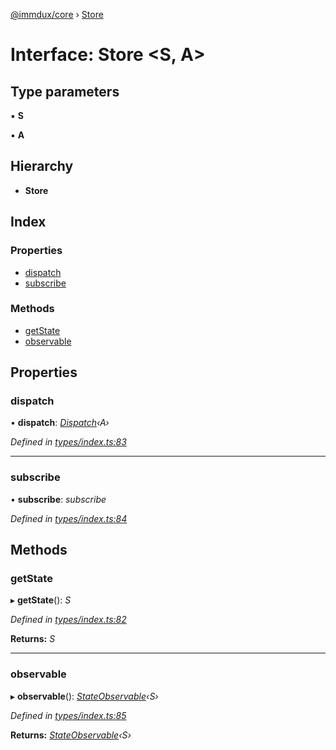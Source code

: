 [@immdux/core](../README.md) › [Store](store.md)

# Interface: Store <**S, A**>

## Type parameters

▪ **S**

▪ **A**

## Hierarchy

* **Store**

## Index

### Properties

* [dispatch](store.md#dispatch)
* [subscribe](store.md#subscribe)

### Methods

* [getState](store.md#getstate)
* [observable](store.md#observable)

## Properties

###  dispatch

• **dispatch**: *[Dispatch](dispatch.md)‹A›*

*Defined in [types/index.ts:83](https://github.com/lukaswelinder/immdux/blob/1b2329f/packages/core/src/types/index.ts#L83)*

___

###  subscribe

• **subscribe**: *subscribe*

*Defined in [types/index.ts:84](https://github.com/lukaswelinder/immdux/blob/1b2329f/packages/core/src/types/index.ts#L84)*

## Methods

###  getState

▸ **getState**(): *S*

*Defined in [types/index.ts:82](https://github.com/lukaswelinder/immdux/blob/1b2329f/packages/core/src/types/index.ts#L82)*

**Returns:** *S*

___

###  observable

▸ **observable**(): *[StateObservable](../classes/stateobservable.md)‹S›*

*Defined in [types/index.ts:85](https://github.com/lukaswelinder/immdux/blob/1b2329f/packages/core/src/types/index.ts#L85)*

**Returns:** *[StateObservable](../classes/stateobservable.md)‹S›*
